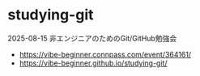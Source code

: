 # studying-git

2025-08-15 非エンジニアのためのGit/GitHub勉強会

- https://vibe-beginner.connpass.com/event/364161/
- https://vibe-beginner.github.io/studying-git/
